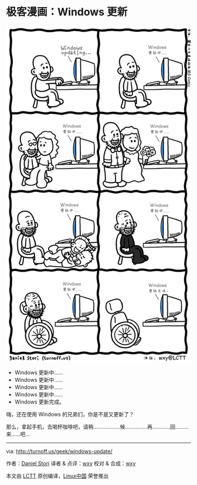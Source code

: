 极客漫画：Windows 更新
===============

![Windows Update](./windows-update.png)

- Windows 更新中……
- Windows 更新中……
- Windows 更新中……
- Windows 更新中……
- Windows 更新完成。

嗨，还在使用 Windows 的兄弟们，你是不是又更新了？

那么，拿起手机，去喝杯咖啡吧，请稍………………候……………再…………回………来……吧…

---

via: http://turnoff.us/geek/windows-update/

作者：[Daniel Stori][a]
译者 & 点评：[wxy](https://github.com/wxy)
校对 & 合成：[wxy](https://github.com/wxy)

本文由 [LCTT](https://github.com/LCTT/TranslateProject) 原创编译，[Linux中国](https://linux.cn/) 荣誉推出

[a]:http://turnoff.us/about/
